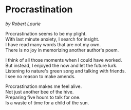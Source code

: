 # Procrastination  

_by Robert Laurie_
 
Procrastination seems to be my plight.  
With last minute anxiety, I search for insight.  
I have read many words that are not my own.  
There is no joy in memorizing another author's poem. 
 
I think of all those moments when I could have worked.  
But instead, I enjoyed the now and let the future lurk.  
Listening to nature's green song and talking with friends.   
I see no reason to make amends.  
 
Procrastination makes me feel alive.  
Not just another bee of the hive.  
Preparing five hours to talk for one.  
Is a waste of time for a child of the sun. 
